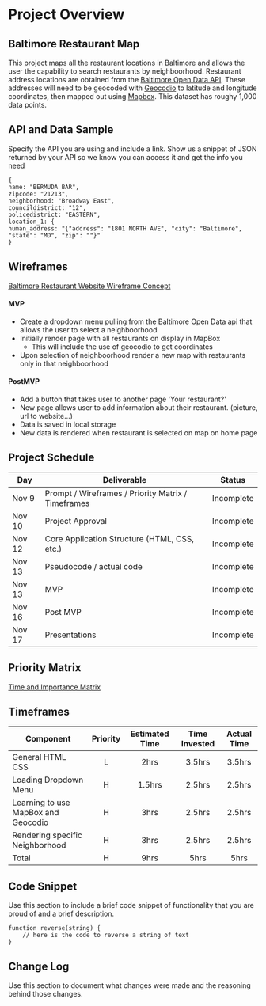 # Project Overview

## Baltimore Restaurant Map

This project maps all the restaurant locations in Baltimore and allows the user the capability to search restaurants by neighboorhood. Restaurant address locations are obtained from the [Baltimore Open Data API](https://data.baltimorecity.gov/Culture-Arts/Restaurants/k5ry-ef3g). These addresses will need to be geocoded with [Geocodio](https://www.geocod.io/) to latitude and longitude coordinates, then mapped out using [Mapbox](https://www.mapbox.com/). This dataset has roughy 1,000 data points.

## API and Data Sample

Specify the API you are using and include a link. Show us a snippet of JSON returned by your API so we know you can access it and get the info you need
```
{
name: "BERMUDA BAR",
zipcode: "21213",
neighborhood: "Broadway East",
councildistrict: "12",
policedistrict: "EASTERN",
location_1: {
human_address: "{"address": "1801 NORTH AVE", "city": "Baltimore", "state": "MD", "zip": ""}"
}
```

## Wireframes

[Baltimore Restaurant Website Wireframe Concept](https://wireframe.cc/pro/pp/1a29ea99d392747)

#### MVP 
- Create a dropdown menu pulling from the Baltimore Open Data api that allows the user to select a neighboorhood
- Initially render page with all restaurants on display in MapBox
	- This will include the use of geocodio to get coordinates
- Upon selection of neighboorhood render a new map with restaurants only in that neighboorhood

#### PostMVP  
- Add a button that takes user to another page 'Your restaurant?'
- New page allows user to add information about their restaurant. (picture, url to website...)
- Data is saved in local storage
- New data is rendered when restaurant is selected on map on home page

## Project Schedule

|  Day | Deliverable | Status
|---|---| ---|
|Nov 9| Prompt / Wireframes / Priority Matrix / Timeframes | Incomplete
|Nov 10| Project Approval | Incomplete
|Nov 12| Core Application Structure (HTML, CSS, etc.) | Incomplete
|Nov 13| Pseudocode / actual code | Incomplete
|Nov 13| MVP | Incomplete
|Nov 16| Post MVP | Incomplete
|Nov 17| Presentations | Incomplete

## Priority Matrix

[Time and Importance Matrix](https://wireframe.cc/pro/pp/2ae852fac392756)

## Timeframes

| Component | Priority | Estimated Time | Time Invested | Actual Time |
| --- | :---: |  :---: | :---: | :---: |
| General HTML CSS | L | 2hrs| 3.5hrs | 3.5hrs |
| Loading Dropdown Menu| H | 1.5hrs| 2.5hrs | 2.5hrs |
| Learning to use MapBox and Geocodio| H | 3hrs| 2.5hrs | 2.5hrs |
| Rendering specific Neighborhood| H | 3hrs| 2.5hrs | 2.5hrs |
| Total | H | 9hrs| 5hrs | 5hrs |

## Code Snippet

Use this section to include a brief code snippet of functionality that you are proud of and a brief description.  

```
function reverse(string) {
	// here is the code to reverse a string of text
}
```

## Change Log
 Use this section to document what changes were made and the reasoning behind those changes.  
